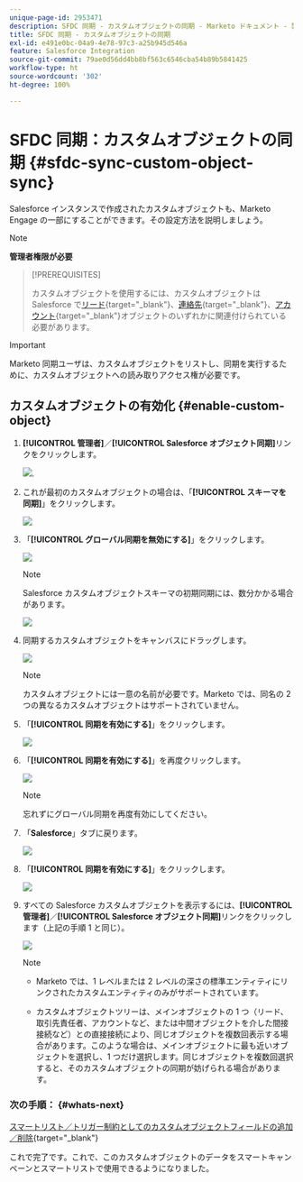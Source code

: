 ```yaml
---
unique-page-id: 2953471
description: SFDC 同期 - カスタムオブジェクトの同期 - Marketo ドキュメント - 製品ドキュメント
title: SFDC 同期 - カスタムオブジェクトの同期
exl-id: e491e0bc-04a9-4e78-97c3-a25b945d546a
feature: Salesforce Integration
source-git-commit: 79ae0d56dd4bb8bf563c6546cba54b89b5841425
workflow-type: ht
source-wordcount: '302'
ht-degree: 100%

---
```


# SFDC 同期：カスタムオブジェクトの同期 {#sfdc-sync-custom-object-sync}

Salesforce インスタンスで作成されたカスタムオブジェクトも、Marketo Engage の一部にすることができます。その設定方法を説明しましょう。

>[!NOTE]
>
>**管理者権限が必要**

>[!PREREQUISITES]
>
>カスタムオブジェクトを使用するには、カスタムオブジェクトは Salesforce で[リード](/help/marketo/product-docs/crm-sync/salesforce-sync/sfdc-sync-details/sfdc-sync-field-sync.md){target="_blank"}、[連絡先](/help/marketo/product-docs/crm-sync/salesforce-sync/sfdc-sync-details/sfdc-sync-contact-sync.md){target="_blank"}、[アカウント](/help/marketo/product-docs/crm-sync/salesforce-sync/sfdc-sync-details/sfdc-sync-account-sync.md){target="_blank"}オブジェクトのいずれかに関連付けられている必要があります。

>[!IMPORTANT]
>
>Marketo 同期ユーザは、カスタムオブジェクトをリストし、同期を実行するために、カスタムオブジェクトへの読み取りアクセス権が必要です。

## カスタムオブジェクトの有効化  {#enable-custom-object}

1. **[!UICONTROL 管理者]**／**[!UICONTROL Salesforce オブジェクト同期]**&#x200B;リンクをクリックします。

   ![](assets/image2015-11-19-10-3a28-3a5.png).

1. これが最初のカスタムオブジェクトの場合は、「**[!UICONTROL スキーマを同期]**」をクリックします。

   ![](assets/rtaimage-2.png)

1. 「**[!UICONTROL グローバル同期を無効にする]**」をクリックします。

   ![](assets/image2015-4-22-10-3a45-3a0.png)

   >[!NOTE]
   >
   >Salesforce カスタムオブジェクトスキーマの初期同期には、数分かかる場合があります。

   ![](assets/image2015-4-22-10-3a45-3a18.png)

1. 同期するカスタムオブジェクトをキャンバスにドラッグします。

   ![](assets/image2015-4-22-10-3a45-3a30.png)

   >[!NOTE]
   >
   >カスタムオブジェクトには一意の名前が必要です。Marketo では、同名の 2 つの異なるカスタムオブジェクトはサポートされていません。

1. 「**[!UICONTROL 同期を有効にする]**」をクリックします。

   ![](assets/image2015-4-22-10-3a45-3a50.png)

1. 「**[!UICONTROL 同期を有効にする]**」を再度クリックします。

   ![](assets/image2015-4-22-10-3a46-3a10.png)

   >[!NOTE]
   >
   >忘れずにグローバル同期を再度有効にしてください。

1. 「**Salesforce**」タブに戻ります。

   ![](assets/image2015-4-22-10-3a46-3a25.png)

1. 「**[!UICONTROL 同期を有効にする]**」をクリックします。

   ![](assets/image2015-4-22-10-3a50-3a26.png)

1. すべての Salesforce カスタムオブジェクトを表示するには、**[!UICONTROL 管理者]**／**[!UICONTROL Salesforce オブジェクト同期]**&#x200B;リンクをクリックします（上記の手順 1 と同じ）。

   ![](assets/image2016-6-23-9-3a28-3a23.png)

   >[!NOTE]
   >
   >* Marketo では、1 レベルまたは 2 レベルの深さの標準エンティティにリンクされたカスタムエンティティのみがサポートされています。
   >
   >* カスタムオブジェクトツリーは、メインオブジェクトの 1 つ（リード、取引先責任者、アカウントなど、または中間オブジェクトを介した間接接続など）との直接接続により、同じオブジェクトを複数回表示する場合があります。このような場合は、メインオブジェクトに最も近いオブジェクトを選択し、1 つだけ選択します。同じオブジェクトを複数回選択すると、そのカスタムオブジェクトの同期が妨げられる場合があります。

### 次の手順： {#whats-next}

[スマートリスト／トリガー制約としてのカスタムオブジェクトフィールドの追加／削除](/help/marketo/product-docs/crm-sync/salesforce-sync/setup/optional-steps/add-remove-custom-object-field-as-smart-list-trigger-constraints.md){target="_blank"}

これで完了です。これで、このカスタムオブジェクトのデータをスマートキャンペーンとスマートリストで使用できるようになりました。
